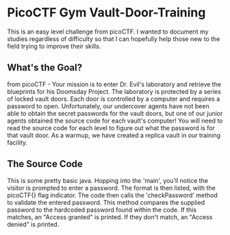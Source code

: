 # PicoCTF Gym Vault-Door-Training
This is an easy level challenge from picoCTF. I wanted to document my studies regardless of difficulty so that I can hopefully help those new to the field trying to improve their skills.

## What's the Goal?
from picoCTF - Your mission is to enter Dr. Evil's laboratory and retrieve the blueprints for his Doomsday Project. The laboratory is protected by a series of locked vault doors. Each door is controlled by a computer and requires a password to open. Unfortunately, our undercover agents have not been able to obtain the secret passwords for the vault doors, but one of our junior agents obtained the source code for each vault's computer! You will need to read the source code for each level to figure out what the password is for that vault door. As a warmup, we have created a replica vault in our training facility.

## The Source Code
This is some pretty basic java. Hopping into the 'main', you'll notice the visitor is prompted to enter a password. The format is then listed, with the picoCTF{} flag indicator. The code then calls the 'checkPassword' method to validate the entered password. This method compares the supplied password to the hardcoded password found within the code. If this matches, an "Access granted" is printed. If they don't match, an "Access denied" is printed. 
